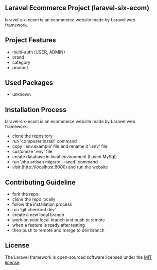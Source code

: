 ## Laravel Ecommerce Project (laravel-six-ecom)

laravel-six-ecom is an ecommerce website made by Laravel web framework.


## Project Features

- multi-auth (USER, ADMIN)
- brand
- category
- product


## Used Packages

- unknown


## Installation Process

laravel-six-ecom is an ecommerce website made by Laravel web framework.
- clone the repository
- run 'composer install' command
- copy '.env.example' file and rename it '.env' file
- customize '.env' file 
- create database in local environment (I used MySql)
- run 'php artisan migrate --seed' command
- visit (http://localhost:8000) and run the website 


## Contributing Guideline

- fork the repo
- clone the repo locally
- follow the installation process
- run 'git checkout dev'
- create a new local branch
- work on your local branch and push to remote
- when a feature is ready after testing 
- then push to remote and merge to dev branch


## License

The Laravel framework is open-sourced software licensed under the [MIT license](https://opensource.org/licenses/MIT).
